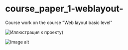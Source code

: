 # course_paper_1-weblayout-
Course work on the course "Web layout basic level"

![Иллюстрация к проекту]([[https://github.com/romahawk-ru/course_paper_1-weblayout/blob/main/Desktop-1920.jpg](https://raw.githubusercontent.com/romahawk-ru/course_paper_1-weblayout/main/Desktop-1920.jpg)))

![Image alt]([https://github.com/{username}/{repository}/raw/{branch}/{path}/image.png](https://raw.githubusercontent.com/romahawk-ru/course_paper_1-weblayout/main/Desktop-1920.jpg))
